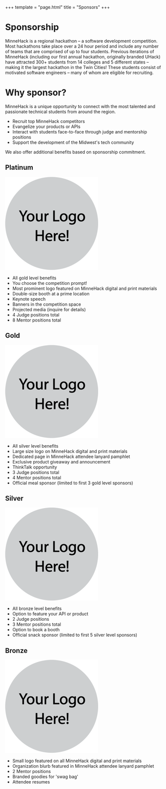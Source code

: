 +++
template = "page.html"
title = "Sponsors"
+++

# Sponsorship

MinneHack is a regional hackathon – a software development competition. Most hackathons take place over a 24 hour period and include any number of teams that are comprised of up to four students. Previous iterations of MinneHack (including our first annual hackathon, originally branded UHack) have attracted 300+ students from 14 colleges and 5 different states – making it the largest hackathon in the Twin Cities! These students consist of motivated software engineers – many of whom are eligible for recruiting.

# Why sponsor?
    
MinneHack is a unique opportunity to connect with the most talented and passionate technical students from around the region.

- Recruit top MinneHack competitors
- Evangelize your products or APIs
- Interact with students face-to-face through judge and mentorship positions
- Support the development of the Midwest's tech community

We also offer additional benefits based on sponsorship commitment.

<div class="sponsors sponsorship">
    <div class="platinum box">
		<h2>Platinum</h2>
		<div class="sponsorship-info">
			<div class="sponsor-logos">
				<img src="/images/YourLogoHere.png"></img>
			</div>
			<div class="sponsor-perks">
				<ul>
					<li>All gold level benefits </li>
					<li>You choose the competition prompt!</li>
					<li>Most prominent logo featured on MinneHack digital and print materials </li>
					<li>Double-size booth at a prime location</li>
					<li>Keynote speech</li>
					<li>Banners in the competition space</li>
					<li>Projected media (inquire for details)</li>
					<li>4 Judge positions total</li>
					<li>8 Mentor positions total</li>
				</ul>
			</div>
		</div>
	</div>
    <div class="gold box">
		<h2>Gold</h2>
		<div class="sponsorship-info">
			<div class="sponsor-logos">
				<img src="/images/YourLogoHere.png"></img>
				<!--<img src="/images/YourLogoHere.png"></img>-->
			</div>
			<div class="sponsor-perks">
				<ul>
					<li>All silver level benefits</li>
					<li>Large size logo on MinneHack digital and print materials </li>
					<li>Dedicated page in MinneHack attendee lanyard pamphlet </li>
					<li>Exclusive product giveaway and announcement</li>
					<li>ThinkTalk opportunity</li>
					<li>3 Judge positions total</li>
					<li>4 Mentor positions total</li>
					<li>Official meal sponsor (limited to first 3 gold level sponsors)</li>
				</ul>
			</div>
		</div>
	</div>
	<div class="silver box">
		<h2>Silver</h2>
		<div class="sponsorship-info">
			<div class="sponsor-logos">
				<img src="/images/YourLogoHere.png"></img>
				<!--<img src="/images/YourLogoHere.png"></img>-->
				<!--<img src="/images/YourLogoHere.png"></img>-->
			</div>
			<div class="sponsor-perks">
				<ul>
					<li>All bronze level benefits </li>
					<li>Option to feature your API or product </li>
					<li>2 Judge positions</li>
					<li>3 Mentor positions total</li>
					<li>Option to book a booth</li>
					<li>Official snack sponsor (limited to first 5 silver level sponsors)</li>
				</ul>
			</div>
		</div>
	</div>
	<div class="bronze box">
		<h2>Bronze</h2>
		<div class="sponsorship-info">
			<div class="sponsor-logos">
				<img src="/images/YourLogoHere.png"></img>
				<!--<img src="/images/YourLogoHere.png"></img>-->
				<!--<img src="/images/YourLogoHere.png"></img>-->
				<!--<img src="/images/YourLogoHere.png"></img>-->
				<!--<img src="/images/YourLogoHere.png"></img>-->
			</div>
			<div class="sponsor-perks">
				<ul>
					<li>Small logo featured on all MinneHack digital and print materials</li>
					<li>Organization blurb featured in MinneHack attendee lanyard pamphlet </li>
					<li>2 Mentor positions</li>
					<li>Branded goodies for 'swag bag'</li>
					<li>Attendee resumes</li>
				</ul>
			</div>
		</div>
	</div>
</div>
